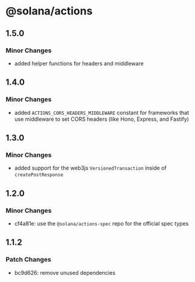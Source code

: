 # @solana/actions

## 1.5.0

### Minor Changes

- added helper functions for headers and middleware

## 1.4.0

### Minor Changes

- added `ACTIONS_CORS_HEADERS_MIDDLEWARE` constant for frameworks that use
  middleware to set CORS headers (like Hono, Express, and Fastify)

## 1.3.0

### Minor Changes

- added support for the web3js `VersionedTransaction` inside of
  `createPostResponse`

## 1.2.0

### Minor Changes

- cf4a81e: use the `@solana/actions-spec` repo for the official spec types

## 1.1.2

### Patch Changes

- bc9d626: remove unused dependencies
